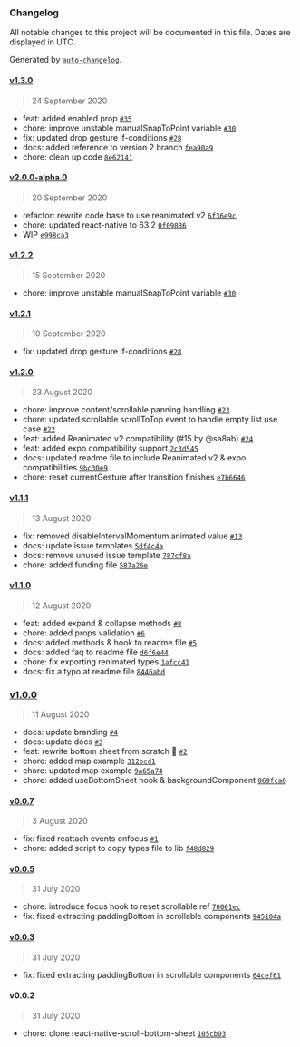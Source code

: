 ### Changelog

All notable changes to this project will be documented in this file. Dates are displayed in UTC.

Generated by [`auto-changelog`](https://github.com/CookPete/auto-changelog).

#### [v1.3.0](https://github.com/gorhom/react-native-bottom-sheet/compare/v2.0.0-alpha.0...v1.3.0)

> 24 September 2020

- feat: added enabled prop [`#35`](https://github.com/gorhom/react-native-bottom-sheet/pull/35)
- chore: improve unstable manualSnapToPoint variable [`#30`](https://github.com/gorhom/react-native-bottom-sheet/pull/30)
- fix: updated drop gesture if-conditions [`#28`](https://github.com/gorhom/react-native-bottom-sheet/pull/28)
- docs: added reference to version 2 branch [`fea90a9`](https://github.com/gorhom/react-native-bottom-sheet/commit/fea90a977626e6afc9447c6b68d2f9926c1f239d)
- chore: clean up code [`8e62141`](https://github.com/gorhom/react-native-bottom-sheet/commit/8e62141fdb96a2b3e2532d16911f6e6e6cc3ccc3)

#### [v2.0.0-alpha.0](https://github.com/gorhom/react-native-bottom-sheet/compare/v1.2.2...v2.0.0-alpha.0)

> 20 September 2020

- refactor: rewrite code base to use reanimated v2 [`6f36e9c`](https://github.com/gorhom/react-native-bottom-sheet/commit/6f36e9ceb117d2582ab6158399a1e83277adbdd4)
- chore: updated react-native to 63.2 [`0f09886`](https://github.com/gorhom/react-native-bottom-sheet/commit/0f0988657fab75cb05cb69485e2357b433c47488)
- WIP [`e998ca3`](https://github.com/gorhom/react-native-bottom-sheet/commit/e998ca352a49405e3e67a06d9a32fc7aa8c876de)

#### [v1.2.2](https://github.com/gorhom/react-native-bottom-sheet/compare/v1.2.1...v1.2.2)

> 15 September 2020

- chore: improve unstable manualSnapToPoint variable [`#30`](https://github.com/gorhom/react-native-bottom-sheet/pull/30)

#### [v1.2.1](https://github.com/gorhom/react-native-bottom-sheet/compare/v1.2.0...v1.2.1)

> 10 September 2020

- fix: updated drop gesture if-conditions [`#28`](https://github.com/gorhom/react-native-bottom-sheet/pull/28)

#### [v1.2.0](https://github.com/gorhom/react-native-bottom-sheet/compare/v1.1.1...v1.2.0)

> 23 August 2020

- chore: improve content/scrollable panning handling [`#23`](https://github.com/gorhom/react-native-bottom-sheet/pull/23)
- chore: updated scrollable scrollToTop event to handle empty list use case [`#22`](https://github.com/gorhom/react-native-bottom-sheet/pull/22)
- feat: added Reanimated v2 compatibility (#15 by @sa8ab) [`#24`](https://github.com/gorhom/react-native-bottom-sheet/pull/24)
- feat: added expo compatibility support [`2c3d545`](https://github.com/gorhom/react-native-bottom-sheet/commit/2c3d545a10e6125fb66829a6784069b1b62f6798)
- docs: updated readme file to include Reanimated v2 & expo compatibilities [`9bc30e9`](https://github.com/gorhom/react-native-bottom-sheet/commit/9bc30e96ef1cec80703e0e98b58602bdc185f7ff)
- chore: reset currentGesture after transition finishes [`e7b6646`](https://github.com/gorhom/react-native-bottom-sheet/commit/e7b6646b50f5ed00b62388723e6d965006ecfc4a)

#### [v1.1.1](https://github.com/gorhom/react-native-bottom-sheet/compare/v1.1.0...v1.1.1)

> 13 August 2020

- fix: removed disableIntervalMomentum animated value [`#13`](https://github.com/gorhom/react-native-bottom-sheet/pull/13)
- docs: update issue templates [`5df4c4a`](https://github.com/gorhom/react-native-bottom-sheet/commit/5df4c4a4a6e02b91bcd7502f8180c27380849b66)
- docs: remove unused issue template [`787cf8a`](https://github.com/gorhom/react-native-bottom-sheet/commit/787cf8ac8b6fa547308ba375fb1cf495b2a98fee)
- chore: added funding file [`587a26e`](https://github.com/gorhom/react-native-bottom-sheet/commit/587a26e14145dea06d4515c36e1ed0fcccfdeb08)

#### [v1.1.0](https://github.com/gorhom/react-native-bottom-sheet/compare/v1.0.0...v1.1.0)

> 12 August 2020

- feat: added expand & collapse methods [`#8`](https://github.com/gorhom/react-native-bottom-sheet/pull/8)
- chore: added props validation [`#6`](https://github.com/gorhom/react-native-bottom-sheet/pull/6)
- docs: added methods & hook to readme file [`#5`](https://github.com/gorhom/react-native-bottom-sheet/pull/5)
- docs: added faq to readme file [`d6f6e44`](https://github.com/gorhom/react-native-bottom-sheet/commit/d6f6e443638bb778f705fd7437c36e1c5cb1cd57)
- chore: fix exporting renimated types [`1afcc41`](https://github.com/gorhom/react-native-bottom-sheet/commit/1afcc41782965278cc7436131ae91019d8f40193)
- docs: fix a typo at readme file [`8446abd`](https://github.com/gorhom/react-native-bottom-sheet/commit/8446abd841b690acd4c277fc5ebf10c52bd67f25)

### [v1.0.0](https://github.com/gorhom/react-native-bottom-sheet/compare/v0.0.7...v1.0.0)

> 11 August 2020

- docs: update branding [`#4`](https://github.com/gorhom/react-native-bottom-sheet/pull/4)
- docs: update docs [`#3`](https://github.com/gorhom/react-native-bottom-sheet/pull/3)
- feat: rewrite bottom sheet from scratch 🎉 [`#2`](https://github.com/gorhom/react-native-bottom-sheet/pull/2)
- chore: added map example [`312bcd1`](https://github.com/gorhom/react-native-bottom-sheet/commit/312bcd10efc8674955f9ce1ba8974fb4bd40f43b)
- chore: updated map example [`9a65a74`](https://github.com/gorhom/react-native-bottom-sheet/commit/9a65a7435b97c754c37049c2812c289b1e6453e6)
- chore: added useBottomSheet hook & backgroundComponent [`069fca0`](https://github.com/gorhom/react-native-bottom-sheet/commit/069fca0473f4f801a71c71c5026a56dda587769a)

#### [v0.0.7](https://github.com/gorhom/react-native-bottom-sheet/compare/v0.0.5...v0.0.7)

> 3 August 2020

- fix: fixed reattach events onfocus [`#1`](https://github.com/gorhom/react-native-bottom-sheet/pull/1)
- chore: added script to copy types file to lib [`f48d829`](https://github.com/gorhom/react-native-bottom-sheet/commit/f48d8293d74bba97c4cf596b8f48819c2ae25a00)

#### [v0.0.5](https://github.com/gorhom/react-native-bottom-sheet/compare/v0.0.3...v0.0.5)

> 31 July 2020

- chore: introduce focus hook to reset scrollable ref [`70061ec`](https://github.com/gorhom/react-native-bottom-sheet/commit/70061ec8fb57f41d54b7b9733e2fbc36b8a0f6d8)
- fix: fixed extracting paddingBottom in scrollable components [`945104a`](https://github.com/gorhom/react-native-bottom-sheet/commit/945104ab532eb3cf63ea16cec348f3ef2ad6c584)

#### [v0.0.3](https://github.com/gorhom/react-native-bottom-sheet/compare/v0.0.2...v0.0.3)

> 31 July 2020

- fix: fixed extracting paddingBottom in scrollable components [`64cef61`](https://github.com/gorhom/react-native-bottom-sheet/commit/64cef618cd654486174cc6a8179a76c80ef5d497)

#### v0.0.2

> 31 July 2020

- chore: clone react-native-scroll-bottom-sheet [`105cb03`](https://github.com/gorhom/react-native-bottom-sheet/commit/105cb0334e317d5c4919e77816ee03fb20069eeb)
